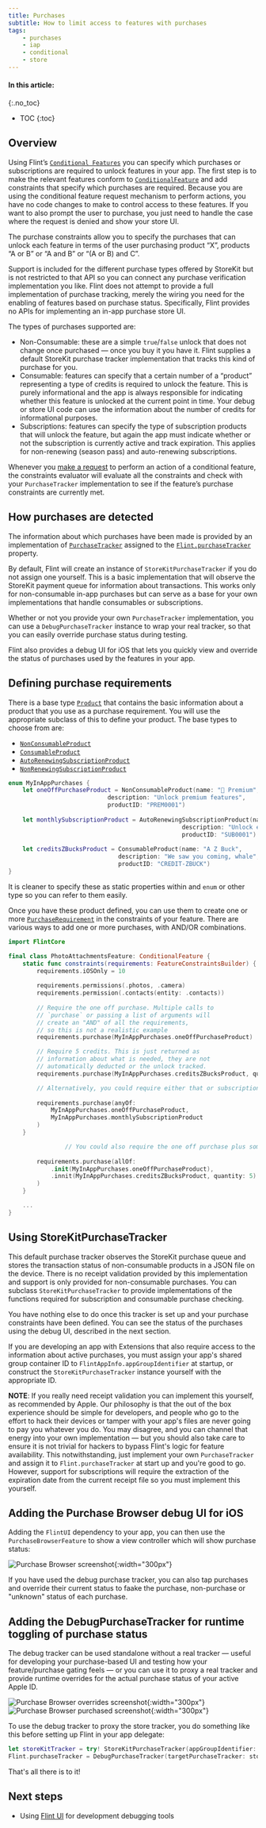 ```yaml
---
title: Purchases
subtitle: How to limit access to features with purchases
tags:
    - purchases
    - iap
    - conditional
    - store
---
```


#### In this article:
{:.no_toc}
* TOC
{:toc}

## Overview

Using Flint’s [`Conditional Features`](conditional_features.md) you can specify which purchases or subscriptions are required to unlock features in your app. The first step is to make the relevant features conform to [`ConditionalFeature`](conditional_features.md) and add constraints that specify which purchases are required. Because you are using the conditional feature request mechanism to perform actions, you have no code changes to make to control access to these features. If you want to also prompt the user to purchase, you just need to handle the case where the request is denied and show your store UI.

The purchase constraints allow you to specify the purchases that can unlock each feature in terms of the user purchasing product “X”, products “A or B” or “A and B” or “(A or B) and C”. 

Support is included for the different purchase types offered by StoreKit but is not restricted to that API so you can connect any purchase verification implementation you like. Flint does not attempt to provide a full implementation of purchase tracking, merely the wiring you need for the enabling of features based on purchase status. Specifically, Flint provides no APIs for implementing an in-app purchase store UI.

The types of purchases supported are:

* Non-Consumable: these are a simple `true`/`false` unlock that does not change once purchased — once you buy it you have it. Flint supplies a default StoreKit purchase tracker implementation that tracks this kind of purchase for you.
* Consumable: features can specify that a certain number of a “product” representing a type of credits is required to unlock the feature. This is purely informational and the app is always responsible for indicating whether this feature is unlocked at the current point in time. Your debug or store UI code can use the information about the number of credits for informational purposes.
* Subscriptions: features can specify the type of subscription products that will unlock the feature, but again the app must indicate whether or not the subscription is currently active and track expiration. This applies for non-renewing (season pass) and auto-renewing subscriptions.

Whenever you [make a request](conditional_features.md) to perform an action of a conditional feature, the constraints evaluator will evaluate all the constraints and check with your `PurchaseTracker` implementation to see if the feature’s purchase constraints are currently met.

## How purchases are detected

The information about which purchases have been made is provided by an implementation of [`PurchaseTracker`](https://github.com/MontanaFlossCo/Flint/blob/master/FlintCore/Purchases/PurchaseTracker.swift) assigned to the [`Flint.purchaseTracker`](https://github.com/MontanaFlossCo/Flint/blob/master/FlintCore/Core/Flint.swift) property.

By default, Flint will create an instance of `StoreKitPurchaseTracker` if you do not assign one yourself. This is a basic implementation that will observe the StoreKit payment queue for information about transactions. This works only for non-consumable in-app purchases but can serve as a base for your own implementations that handle consumables or subscriptions.

Whether or not you provide your own `PurchaseTracker` implementation, you can use a `DebugPurchaseTracker` instance to wrap your real tracker, so that you can easily override purchase status during testing.

Flint also provides a debug UI for iOS that lets you quickly view and override the status of purchases used by the features in your app.

## Defining purchase requirements

There is a base type [`Product`]() that contains the basic information about a product that you use as a purchase requirement. You will use the appropriate subclass of this to define your product. The base types to choose from are:

* [`NonConsumableProduct`]()
* [`ConsumableProduct`]()
* [`AutoRenewingSubscriptionProduct`]()
* [`NonRenewingSubscriptionProduct`]()

```swift
enum MyInAppPurchases {
    let oneOffPurchaseProduct = NonConsumableProduct(name: "💎 Premium",
                            description: "Unlock premium features",
                            productID: "PREM0001")
    
    let monthlySubscriptionProduct = AutoRenewingSubscriptionProduct(name: "💫 Monthly Subscription", 
                                                 description: "Unlock everything",
                                                 productID: "SUB0001")
    
    let creditsZBucksProduct = ConsumableProduct(name: "A Z Buck",
                               description: "We saw you coming, whale",
                               productID: "CREDIT-ZBUCK")
}
```

It is cleaner to specify these as static properties within and `enum` or other type so you can refer to them easily. 

Once you have these product defined, you can use them to create one or more [`PurchaseRequirement`]() in the constraints of your feature. There are various ways to add one or more purchases, with AND/OR combinations.

```swift
import FlintCore

final class PhotoAttachmentsFeature: ConditionalFeature {
    static func constraints(requirements: FeatureConstraintsBuilder) {
        requirements.iOSOnly = 10
        
        requirements.permissions(.photos, .camera)
        requirements.permission(.contacts(entity: .contacts))    
                
        // Require the one off purchase. Multiple calls to
        // `purchase` or passing a list of arguments will
        // create an "AND" of all the requirements,
        // so this is not a realistic example
        requirements.purchase(MyInAppPurchases.oneOffPurchaseProduct)

        // Require 5 credits. This is just returned as 
        // information about what is needed, they are not 
        // automatically deducted or the unlock tracked.
        requirements.purchase(MyInAppPurchases.creditsZBucksProduct, quantity: 5)

        // Alternatively, you could require either that or subscription
                
        requirements.purchase(anyOf:
            MyInAppPurchases.oneOffPurchaseProduct,
            MyInAppPurchases.monthlySubscriptionProduct
        )
    }

                // You could also require the one off purchase plus some credits
                
        requirements.purchase(allOf:
            .init(MyInAppPurchases.oneOffPurchaseProduct),
            .innit(MyInAppPurchases.creditsZBucksProduct, quantity: 5)
        )
    }

    ...
}
```

## Using StoreKitPurchaseTracker

This default purchase tracker observes the StoreKit purchase queue and stores the transaction status of non-consumable products in a JSON file on the device. There is no receipt validation provided by this implementation and support is only provided for non-consumable purchases. You can subclass `StoreKitPurchaseTracker` to provide implementations of the functions required for subscription and consumable purchase checking.

You have nothing else to do once this tracker is set up and your purchase constraints have been defined. You can see the status of the purchases using the debug UI, described in the next section.

If you are developing an app with Extensions that also require access to the information about active purchases, you must assign your app's shared group container ID to `FlintAppInfo.appGroupIdentifier` at startup, or construct the `StoreKitPurchaseTracker` instance yourself with the appropriate ID.

**NOTE**: If you really need receipt validation you can implement this yourself, as recommended by Apple. Our philosophy is that the out of the box experience should be simple for developers, and people who go to the effort to hack their devices or tamper with your app's files are never going to pay you whatever you do. You may disagree, and you can channel that energy into your own implementation — but you should also take care to ensure it is not trivial for hackers to bypass Flint's logic for feature availability. This notwithstanding, just implement your own `PurchaseTracker` and assign it to `Flint.purchaseTracker` at start up and you're good to go. However, support for subscriptions will require the extraction of the expiration date from the current receipt file so you must implement this yourself.

## Adding the Purchase Browser debug UI for iOS

Adding the `FlintUI` dependency to your app, you can then use the `PurchaseBrowserFeature` to show a view controller which will show purchase status:

![Purchase Browser screenshot](images/PurchaseTracker-unknown.png){:width="300px"}

If you have used the debug purchase tracker, you can also tap purchases and override their current status to faake the purchase, non-purchase or "unknown" status of each purchase.

## Adding the DebugPurchaseTracker for runtime toggling of purchase status

The debug tracker can be used standalone without a real tracker — useful for developing your purchase-based UI and testing how your feature/purchase gating feels — or you can use it to proxy a real tracker and provide runtime overrides for the actual purchase status of your active Apple ID.

![Purchase Browser overrides screenshot](images/PurchaseTracker-overrides.png){:width="300px"}
![Purchase Browser purchased screenshot](images/PurchaseTracker-purchased.png){:width="300px"}

To use the debug tracker to proxy the store tracker, you do something like this before setting up Flint in your app delegate:

```swift
let storeKitTracker = try! StoreKitPurchaseTracker(appGroupIdentifier: FlintAppInfo.appGroupIdentifier)
Flint.purchaseTracker = DebugPurchaseTracker(targetPurchaseTracker: storeKitTracker)
```

That's all there is to it!

## Next steps

* Using [Flint UI](flint_ui.md) for development debugging tools

